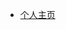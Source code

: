 <!-- * [回到首页](/) -->
* [个人主页](https://imliuyi.com)
<!-- * asdf
  * [回到首页](/)
  * [个人主页](https://imliuyi.com) -->